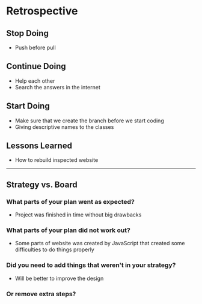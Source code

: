 # Retrospective

## Stop Doing

- Push before pull

## Continue Doing

- Help each other
- Search the answers in the internet

## Start Doing

- Make sure that we create the branch before we start coding
- Giving descriptive names to the classes

## Lessons Learned

- How to rebuild inspected website

---

## Strategy vs. Board

### What parts of your plan went as expected?

- Project was finished in time without big drawbacks

### What parts of your plan did not work out?

- Some parts of website was created by JavaScript that created some difficulties
  to do things properly

### Did you need to add things that weren't in your strategy?

- Will be better to improve the design

### Or remove extra steps?
